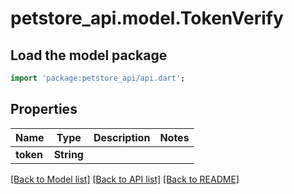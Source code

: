 # petstore_api.model.TokenVerify

## Load the model package

```dart
import 'package:petstore_api/api.dart';
```

## Properties

Name | Type | Description | Notes
------------ | ------------- | ------------- | -------------
**token** | **String** |  |

[[Back to Model list]](../README.md#documentation-for-models) [[Back to API list]](../README.md#documentation-for-api-endpoints) [[Back to README]](../README.md)


